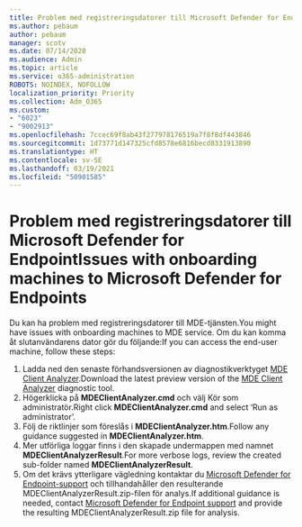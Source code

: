```yaml
---
title: Problem med registreringsdatorer till Microsoft Defender for Endpoint
ms.author: pebaum
author: pebaum
manager: scotv
ms.date: 07/14/2020
ms.audience: Admin
ms.topic: article
ms.service: o365-administration
ROBOTS: NOINDEX, NOFOLLOW
localization_priority: Priority
ms.collection: Adm_O365
ms.custom:
- "6023"
- "9002913"
ms.openlocfilehash: 7ccec69f8ab43f277978176519a7f8f8df443846
ms.sourcegitcommit: 1d73771d147325cfd8578e6816becd8331913890
ms.translationtype: HT
ms.contentlocale: sv-SE
ms.lasthandoff: 03/19/2021
ms.locfileid: "50901585"
---
```

# <a name="issues-with-onboarding-machines-to-microsoft-defender-for-endpoints"></a><span data-ttu-id="13b72-102">Problem med registreringsdatorer till Microsoft Defender for Endpoint</span><span class="sxs-lookup"><span data-stu-id="13b72-102">Issues with onboarding machines to Microsoft Defender for Endpoints</span></span>

<span data-ttu-id="13b72-103">Du kan ha problem med registreringsdatorer till MDE-tjänsten.</span><span class="sxs-lookup"><span data-stu-id="13b72-103">You might have issues with onboarding machines to MDE service.</span></span> <span data-ttu-id="13b72-104">Om du kan komma åt slutanvändarens dator gör du följande:</span><span class="sxs-lookup"><span data-stu-id="13b72-104">If you can access the end-user machine, follow these steps:</span></span>

1. <span data-ttu-id="13b72-105">Ladda ned den senaste förhandsversionen av diagnostikverktyget [MDE Client Analyzer](https://aka.ms/betamdeanalyzer).</span><span class="sxs-lookup"><span data-stu-id="13b72-105">Download the latest preview version of the [MDE Client Analyzer](https://aka.ms/betamdeanalyzer) diagnostic tool.</span></span>
2. <span data-ttu-id="13b72-106">Högerklicka på **MDEClientAnalyzer.cmd** och välj Kör som administratör.</span><span class="sxs-lookup"><span data-stu-id="13b72-106">Right click **MDEClientAnalyzer.cmd** and select ‘Run as administrator’.</span></span>
3. <span data-ttu-id="13b72-107">Följ de riktlinjer som föreslås i **MDEClientAnalyzer.htm**.</span><span class="sxs-lookup"><span data-stu-id="13b72-107">Follow any guidance suggested in **MDEClientAnalyzer.htm**.</span></span>
4. <span data-ttu-id="13b72-108">Mer utförliga loggar finns i den skapade undermappen med namnet **MDEClientAnalyzerResult**.</span><span class="sxs-lookup"><span data-stu-id="13b72-108">For more verbose logs, review the created sub-folder named **MDEClientAnalyzerResult**.</span></span>
5. <span data-ttu-id="13b72-109">Om det krävs ytterligare vägledning kontaktar du [Microsoft Defender for Endpoint-support](https://docs.microsoft.com/windows/security/threat-protection/microsoft-defender-atp/contact-support) och tillhandahåller den resulterande MDEClientAnalyzerResult.zip-filen för analys.</span><span class="sxs-lookup"><span data-stu-id="13b72-109">If additional guidance is needed, contact [Microsoft Defender for Endpoint support](https://docs.microsoft.com/windows/security/threat-protection/microsoft-defender-atp/contact-support) and provide the resulting MDEClientAnalyzerResult.zip file for analysis.</span></span>
